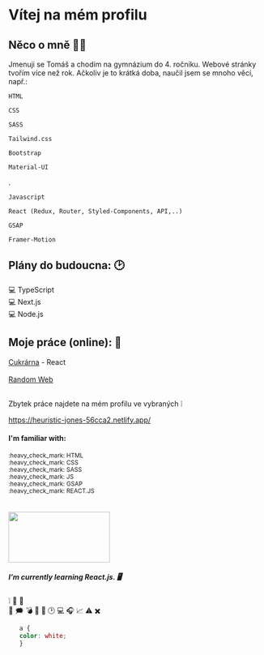 
 
# Vítej na mém profilu

## Něco o mně :man_technologist:


Jmenuji se Tomáš a chodím na gymnázium do 4. ročníku. Webové stránky tvořím více než rok. Ačkoliv je to krátká doba, naučil jsem se mnoho věcí, např.:
 	

	HTML
	
	CSS
	
	SASS
	
	Tailwind.css
	
	Bootstrap
	
	Material-UI
	
.
		
	Javascript 
	
	React (Redux, Router, Styled-Components, API,..)
	
	GSAP
	
	Framer-Motion
	
	

## Plány do budoucna: :clock2:
:computer: TypeScript <br>
💻 Next.js <br>
💻 Node.js <br>

## Moje práce (online): 📜

<a href="https://cukrarnadiana.netlify.app/">Cukrárna</a> - React <br>
<br>
<a href="https://heuristic-jones-56cca2.netlify.app/">Random Web</a> <br>
<br>

Zbytek práce najdete na mém profilu ve vybraných ❕


https://heuristic-jones-56cca2.netlify.app/

#### I'm familiar with: 
<sub> 
:heavy_check_mark: HTML <br>
:heavy_check_mark: CSS <br>
:heavy_check_mark: SASS <br>
:heavy_check_mark: JS <br>
:heavy_check_mark: GSAP <br> 
:heavy_check_mark: REACT.JS <br>
</sub>
<br>
<br>

<a href="https://www.facebook.com/">
<img src="https://media.istockphoto.com/photos/coins-of-various-cryptocurrencies-picture-id1034363382?k=6&m=1034363382&s=612x612&w=0&h=2B_EnrJhsZSOrinzyzmuMmhyMnzRgi2m1mryYwXkYGQ=" height="100" width="200" />
</a>

##### I’m currently learning React.js. :desktop_computer:

:grey_exclamation:
:office:
:white_heart:	
:black_heart:
:right_anger_bubble:
:bomb:
:busts_in_silhouette:
			:scroll:
			:clock2:
			:computer:
		:headphones:
:chart_with_upwards_trend:
	:warning:
	:heavy_multiplication_x:

```css
   a {
   color: white;
   }
```
